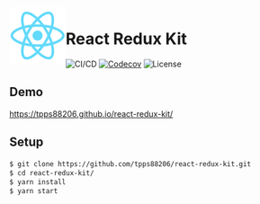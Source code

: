<img align="left" width="100" height="100" src="./docs/logo.png">

# React Redux Kit

![CI/CD](https://github.com/tpps88206/react-redux-kit/workflows/CI/CD/badge.svg)
[![Codecov](https://img.shields.io/codecov/c/github/tpps88206/react-redux-kit)](https://codecov.io/gh/tpps88206/react-redux-kit)
![License](https://img.shields.io/github/license/tpps88206/react-redux-kit)

## Demo

https://tpps88206.github.io/react-redux-kit/

## Setup

```
$ git clone https://github.com/tpps88206/react-redux-kit.git
$ cd react-redux-kit/
$ yarn install
$ yarn start
```